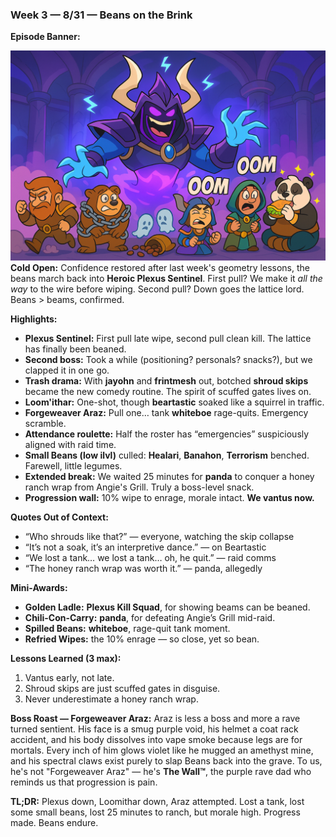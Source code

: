 ### Week 3 — 8/31 — **Beans on the Brink**

**Episode Banner:**

![alt text](araz.png)
**Cold Open:**
Confidence restored after last week's geometry lessons, the beans march back into **Heroic Plexus Sentinel**.
First pull? We make it *all the way* to the wire before wiping. Second pull? Down goes the lattice lord.
Beans > beams, confirmed.

**Highlights:**

* **Plexus Sentinel:** First pull late wipe, second pull clean kill. The lattice has finally been beaned.
* **Second boss:** Took a while (positioning? personals? snacks?), but we clapped it in one go.
* **Trash drama:** With **jayohn** and **frintmesh** out, botched **shroud skips** became the new comedy routine.
  The spirit of scuffed gates lives on.
* **Loom'ithar:** One-shot, though **beartastic** soaked like a squirrel in traffic.
* **Forgeweaver Araz:** Pull one… tank **whiteboe** rage-quits. Emergency scramble.
* **Attendance roulette:** Half the roster has “emergencies” suspiciously aligned with raid time.
* **Small Beans (low ilvl)** culled: **Healari**, **Banahon**, **Terrorism** benched. Farewell, little legumes.
* **Extended break:** We waited 25 minutes for **panda** to conquer a honey ranch wrap from Angie's Grill.
  Truly a boss-level snack.
* **Progression wall:** 10% wipe to enrage, morale intact. **We vantus now.**

**Quotes Out of Context:**

* “Who shrouds like that?” — everyone, watching the skip collapse
* “It’s not a soak, it’s an interpretive dance.” — on Beartastic
* “We lost a tank… we lost a tank… oh, he quit.” — raid comms
* “The honey ranch wrap was worth it.” — panda, allegedly

**Mini-Awards:**

* **Golden Ladle:** **Plexus Kill Squad**, for showing beams can be beaned.
* **Chili-Con-Carry:** **panda**, for defeating Angie’s Grill mid-raid.
* **Spilled Beans:** **whiteboe**, rage-quit tank moment.
* **Refried Wipes:** the 10% enrage — so close, yet so bean.

**Lessons Learned (3 max):**

1. Vantus early, not late.
2. Shroud skips are just scuffed gates in disguise.
3. Never underestimate a honey ranch wrap.

**Boss Roast — Forgeweaver Araz:**
Araz is less a boss and more a rave turned sentient. His face is a smug purple void, his helmet a coat rack accident,
and his body dissolves into vape smoke because legs are for mortals. Every inch of him glows violet like he mugged
an amethyst mine, and his spectral claws exist purely to slap Beans back into the grave. To us, he's not
"Forgeweaver Araz" — he's **The Wall™**, the purple rave dad who reminds us that progression is pain.

**TL;DR:** Plexus down, Loomithar down, Araz attempted. Lost a tank, lost some small beans, lost 25 minutes to ranch,
but morale high. Progress made. Beans endure.
